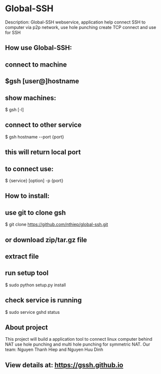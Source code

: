 Global-SSH
==========

Description: Global-SSH webservice, application help connect SSH to computer via p2p network, use hole punching create TCP connect and use for SSH

How use Global-SSH:
-------
<!-- language:console -->
## connect to machine
## $gsh [user@]hostname

## show machines:
$ gsh [-l]

## connect to other service
$ gsh hostname --port {port}
## this will return local port
## to connect use:
$ {service} [option] -p {port}


How to install:
-------
<!-- language:console -->
## use git to clone gsh
$ git clone https://github.com/nthiep/global-ssh.git
## or download zip/tar.gz file
## extract file

## run setup tool
$ sudo python setup.py install

## check service is running
$ sudo service gshd status

About project
-------
This project will build a application tool to connect linux computer behind NAT use hole punching and multi hole punching for symmetric NAT.
Our team: Nguyen Thanh Hiep and Nguyen Huu Dinh

View details at: https://gssh.github.io
-------